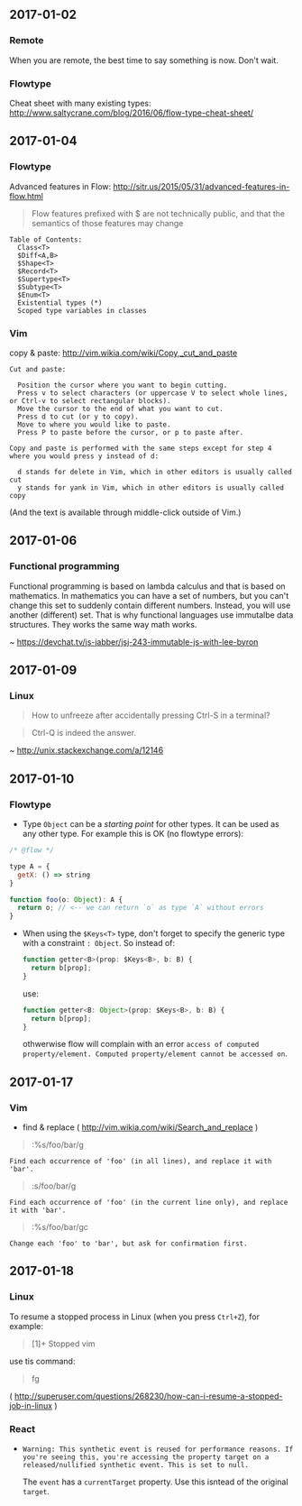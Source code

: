 ## 2017-01-02

### Remote
When you are remote, the best time to say something is now. Don't wait.  

### Flowtype
Cheat sheet with many existing types: http://www.saltycrane.com/blog/2016/06/flow-type-cheat-sheet/

## 2017-01-04

### Flowtype
Advanced features in Flow: http://sitr.us/2015/05/31/advanced-features-in-flow.html

> Flow features prefixed with $ are not technically public, and that the semantics of those features may change

    Table of Contents:
      Class<T>
      $Diff<A,B>
      $Shape<T>
      $Record<T>
      $Supertype<T>
      $Subtype<T>
      $Enum<T>
      Existential types (*)
      Scoped type variables in classes

### Vim
copy & paste: http://vim.wikia.com/wiki/Copy,_cut_and_paste

    Cut and paste:
    
      Position the cursor where you want to begin cutting.
      Press v to select characters (or uppercase V to select whole lines, or Ctrl-v to select rectangular blocks).
      Move the cursor to the end of what you want to cut.
      Press d to cut (or y to copy).
      Move to where you would like to paste.
      Press P to paste before the cursor, or p to paste after. 
    
    Copy and paste is performed with the same steps except for step 4 where you would press y instead of d:
    
      d stands for delete in Vim, which in other editors is usually called cut
      y stands for yank in Vim, which in other editors is usually called copy 
      
(And the text is available through middle-click outside of Vim.)

## 2017-01-06

### Functional programming
Functional programming is based on lambda calculus and that is based on mathematics. In mathematics you can have a set of numbers, but you can't change this set to suddenly contain different numbers. Instead, you will use another (different) set. That is why functional languages use immutalbe data structures. They works the same way math works.

~ https://devchat.tv/js-jabber/jsj-243-immutable-js-with-lee-byron

## 2017-01-09

### Linux
> How to unfreeze after accidentally pressing Ctrl-S in a terminal?

> Ctrl-Q is indeed the answer.

~ http://unix.stackexchange.com/a/12146

## 2017-01-10

### Flowtype

* Type `Object` can be a _starting point_ for other types. It can be used as any other type. For example this is OK (no flowtype errors):

~~~ js
/* @flow */

type A = {
  getX: () => string
}

function foo(o: Object): A {
  return o; // <-- we can return `o` as type `A` without errors
}
~~~

* When using the `$Keys<T>` type, don't forget to specify the generic type with a constraint `: Object`. So instead of:

  ~~~ js
  function getter<B>(prop: $Keys<B>, b: B) {
    return b[prop];
  }
  ~~~
  
  use:
  
  ~~~ js
  function getter<B: Object>(prop: $Keys<B>, b: B) {
    return b[prop];
  }
  ~~~
  othwerwise flow will complain with an error `access of computed property/element. Computed property/element cannot be accessed on`. 

## 2017-01-17

### Vim
* find & replace ( http://vim.wikia.com/wiki/Search_and_replace )

> :%s/foo/bar/g

    Find each occurrence of 'foo' (in all lines), and replace it with 'bar'. 

> :s/foo/bar/g

    Find each occurrence of 'foo' (in the current line only), and replace it with 'bar'. 

> :%s/foo/bar/gc

    Change each 'foo' to 'bar', but ask for confirmation first. 

## 2017-01-18

### Linux
To resume a stopped process in Linux (when you press `Ctrl+Z`), for example:

> [1]+  Stopped                 vim

use tis command:

> fg

( http://superuser.com/questions/268230/how-can-i-resume-a-stopped-job-in-linux )

### React
* `Warning: This synthetic event is reused for performance reasons. If you're seeing this, you're accessing the property target on a released/nullified synthetic event. This is set to null.`

  The `event` has a `currentTarget` property. Use this isntead of the original `target`.
